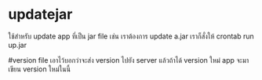 # updatejar
ใช้สำหรับ update app ที่เป็น jar file เช่น เราต้องการ update a.jar เราก็สั่งให้ crontab run up.jar 

#version file
เอาไว้บอกว่าจะส่ง version ไปยัง server แล้วถ้าได้ version ใหม่ app จะมาเขียน version ใหม่ในนี้
